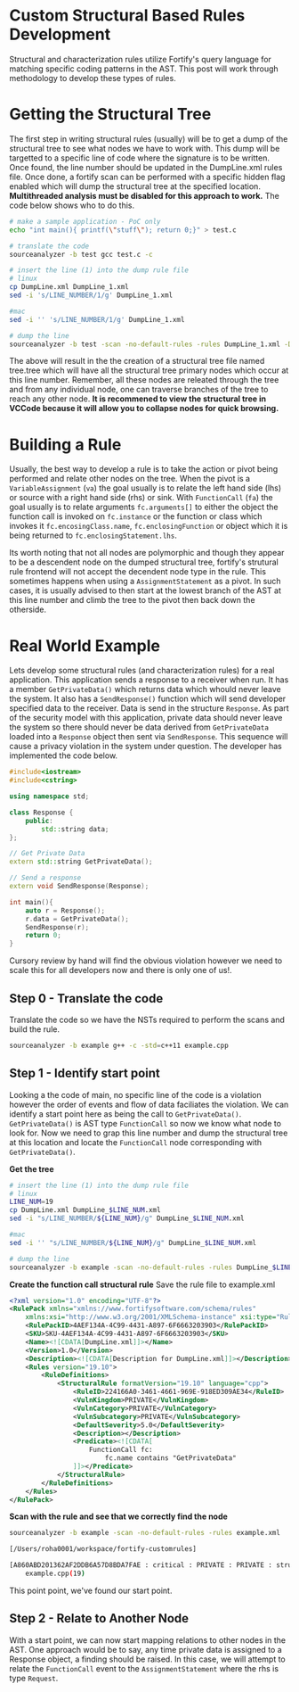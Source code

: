 # Custom Structural Based Rules Development
Structural and characterization rules utilize Fortify's query language for matching specific coding patterns in the AST. This post will work through methodology to develop these types of rules.

# Getting the Structural Tree
The first step in writing structural rules (usually) will be to get a dump of the structural tree to see what nodes we have to work with. This dump will be targetted to a specific line of code where the signature is to be written. Once found, the line number should be updated in the DumpLine.xml rules file. Once done, a fortify scan can be performed with a specific hidden flag enabled which will dump the structural tree at the specified location. **Multithreaded analysis must be disabled for this approach to work.** The code below shows who to do this.

```bash
# make a sample application - PoC only
echo "int main(){ printf(\"stuff\"); return 0;}" > test.c

# translate the code
sourceanalyzer -b test gcc test.c -c

# insert the line (1) into the dump rule file
# linux
cp DumpLine.xml DumpLine_1.xml
sed -i 's/LINE_NUMBER/1/g' DumpLine_1.xml

#mac
sed -i '' 's/LINE_NUMBER/1/g' DumpLine_1.xml

# dump the line
sourceanalyzer -b test -scan -no-default-rules -rules DumpLine_1.xml -D com.fortify.sca.MultithreadedAnalysis=false -Ddebug.dump-structural-tree 2> tree.tree 1>/dev/null
```

The above will result in the the creation of a structural tree file named tree.tree which will have all the structural tree primary nodes which occur at this line number. Remember, all these nodes are releated through the tree and from any individual node, one can traverse branches of the tree to reach any other node. **It is recommened to view the structural tree in VCCode because it will allow you to collapse nodes for quick browsing.**

# Building a Rule
Usually, the best way to develop a rule is to take the action or pivot being performed and relate other nodes on the tree. When the pivot is a `VariableAssignment` (`va`) the goal usually is to relate the left hand side (lhs) or source with a right hand side (rhs) or sink. With `FunctionCall` (`fa`) the goal usually is to relate arguments `fc.arguments[]` to either the object the function call is invoked on `fc.instance` or the function or class which invokes it `fc.encosingClass.name`, `fc.enclosingFunction` or object which it is being returned to `fc.enclosingStatement.lhs`.

Its worth noting that not all nodes are polymorphic and though they appear to be a descendent node on the dumped structural tree, fortify's strutural rule frontend will not accept the decendent node type in the rule. This sometimes happens when using a `AssignmentStatement` as a pivot. In such cases, it is usually advised to then start at the lowest branch of the AST at this line number and climb the tree to the pivot then back down the otherside.

# Real World Example
Lets develop some structural rules (and characterization rules) for a real application. This application sends a response to a receiver when run. It has a member `GetPrivateData()` which returns data which whould never leave the system. It also has a `SendResponse()` function which will send developer specified data to the receiver. Data is send in the structure `Response`. As part of the security model with this application, private data should never leave the system so there should never be data derived from `GetPrivateData` loaded into a `Response` object then sent via `SendResponse`. This sequence will cause a privacy violation in the system under question. The developer has implemented the code below.

```c++ {.lineNo}}
#include<iostream>
#include<cstring>

using namespace std;

class Response {
    public:
        std::string data;
};

// Get Private Data
extern std::string GetPrivateData();

// Send a response
extern void SendResponse(Response);

int main(){
    auto r = Response();
    r.data = GetPrivateData();
    SendResponse(r);
    return 0;
}
```
Cursory review by hand will find the obvious violation however we need to scale this for all developers now and there is only one of us!.
## Step 0 - Translate the code
Translate the code so we have the NSTs required to perform the scans and build the rule.
```bash
sourceanalyzer -b example g++ -c -std=c++11 example.cpp
```

## Step 1 - Identify start point
Looking a the code of main, no specific line of the code is a violation however the order of events and flow of data faciliates the violation. We can identify a start point here as being the call to `GetPrivateData()`. `GetPrivateData()` is AST type `FunctionCall` so now we know what node to look for. Now we need to grap this line number and dump the structural tree at this location and locate the `FunctionCall` node corresponding with `GetPrivateData()`.

**Get the tree**
```bash
# insert the line (1) into the dump rule file
# linux
LINE_NUM=19
cp DumpLine.xml DumpLine_$LINE_NUM.xml
sed -i "s/LINE_NUMBER/${LINE_NUM}/g" DumpLine_$LINE_NUM.xml

#mac
sed -i '' "s/LINE_NUMBER/${LINE_NUM}/g" DumpLine_$LINE_NUM.xml

# dump the line
sourceanalyzer -b example -scan -no-default-rules -rules DumpLine_$LINE_NUM.xml -D com.fortify.sca.MultithreadedAnalysis=false -Ddebug.dump-structural-tree 2> $LINE_NUM.tree 1>/dev/null
```

**Create the function call structural rule**
Save the rule file to example.xml
```xml
<?xml version="1.0" encoding="UTF-8"?>
<RulePack xmlns="xmlns://www.fortifysoftware.com/schema/rules"
    xmlns:xsi="http://www.w3.org/2001/XMLSchema-instance" xsi:type="RulePack">
    <RulePackID>4AEF134A-4C99-4431-A897-6F6663203903</RulePackID>
    <SKU>SKU-4AEF134A-4C99-4431-A897-6F6663203903</SKU>
    <Name><![CDATA[DumpLine.xml]]></Name>
    <Version>1.0</Version>
    <Description><![CDATA[Description for DumpLine.xml]]></Description>
    <Rules version="19.10">
        <RuleDefinitions>
            <StructuralRule formatVersion="19.10" language="cpp">
                <RuleID>224166A0-3461-4661-969E-918ED309AE34</RuleID>
                <VulnKingdom>PRIVATE</VulnKingdom>
                <VulnCategory>PRIVATE</VulnCategory>
                <VulnSubcategory>PRIVATE</VulnSubcategory>
                <DefaultSeverity>5.0</DefaultSeverity>
                <Description></Description>
                <Predicate><![CDATA[
                    FunctionCall fc:
                        fc.name contains "GetPrivateData"
                ]]></Predicate>
            </StructuralRule>
        </RuleDefinitions>
    </Rules>
</RulePack>
```
**Scan with the rule and see that we correctly find the node**
```bash
sourceanalyzer -b example -scan -no-default-rules -rules example.xml

[/Users/roha0001/workspace/fortify-customrules]

[A860ABD201362AF2DDB6A57D8BDA7FAE : critical : PRIVATE : PRIVATE : structural ]
    example.cpp(19)
```

This point point, we've found our start point.

## Step 2 - Relate to Another Node
With a start point, we can now start mapping relations to other nodes in the AST. One approach would be to say, any time private data is assigned to a Response object, a finding should be raised. In this case, we will attempt to relate the `FunctionCall` event to the `AssignmentStatement` where the rhs is type `Request`.